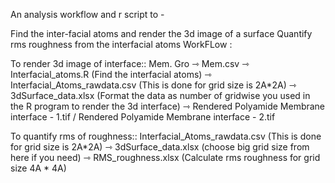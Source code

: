An analysis workflow and r script to -

Find the inter-facial atoms and render the 3d image of a surface
Quantify rms roughness from the interfacial atoms
WorkFLow :

To render 3d image of interface:: Mem. Gro ⇾ Mem.csv ⇾ Interfacial_atoms.R (Find the interfacial atoms) ⇾ Interfacial_Atoms_rawdata.csv (This is done for grid size is 2A*2A) ⇾ 3dSurface_data.xlsx (Format the data as number of gridwise you used in the R program to render the 3d interface) ⇾ Rendered Polyamide Membrane interface - 1.tif / Rendered Polyamide Membrane interface - 2.tif

To quantify rms of roughness:: Interfacial_Atoms_rawdata.csv (This is done for grid size is 2A*2A) ⇾ 3dSurface_data.xlsx (choose big grid size from here if you need) ⇾ RMS_roughness.xlsx (Calculate rms roughness for grid size 4A * 4A)
